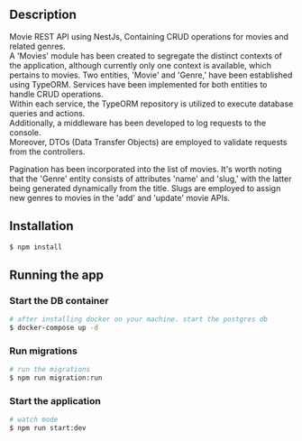 
## Description

Movie REST API using NestJs, Containing CRUD operations for movies and related
genres.  
A 'Movies' module has been created to segregate the distinct contexts of the application, although currently only one context is available, which pertains to movies. Two entities, 'Movie' and 'Genre,' have been established using TypeORM. Services have been implemented for both entities to handle CRUD operations.  
Within each service, the TypeORM repository is utilized to execute database queries and actions.  
Additionally, a middleware has been developed to log requests to the console.  
Moreover, DTOs (Data Transfer Objects) are employed to validate requests from the controllers.

Pagination has been incorporated into the list of movies. It's worth noting that the 'Genre' entity consists of attributes 'name' and 'slug,' with the latter being generated dynamically from the title. Slugs are employed to assign new genres to movies in the 'add' and 'update' movie APIs.


## Installation

```bash
$ npm install
```

## Running the app

### Start the DB container
```bash
# after installing docker on your machine. start the postgres db 
$ docker-compose up -d
```

### Run migrations
```bash
# run the migrations 
$ npm run migration:run
```

### Start the application
```bash
# watch mode 
$ npm run start:dev
```



